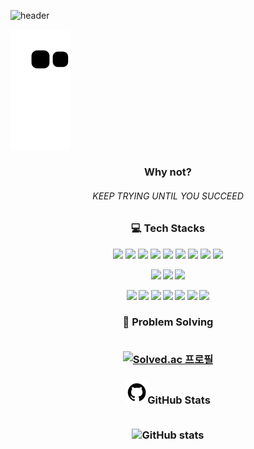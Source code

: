 ![header](https://capsule-render.vercel.app/api?type=shark&color=0:bab6b6,25:ede8e8,50:fafafa,75:ede8e8,100:bab6b6&height=150&section=header&text=Welcome%20to%20Chan's%20GitHub&&fontColor=3b6745&fontSize=45&animation=scaleIn)

![snake gif](https://github.com/chan-bam/chan-bam/blob/output/github-contribution-grid-snake.svg)

<h3 align=center>Why not?</h3>

<h6 align=center>KEEP TRYING UNTIL YOU SUCCEED</h6>



<h3 align=center>💻️ Tech Stacks</h3>

<p align="center">
    <img src="https://img.shields.io/badge/HTML5-E34F26?style=flat-square&logo=HTML5&logoColor=white" /></a>
    <img src="https://img.shields.io/badge/css3-2862E9?style=flat-square&logo=CSS3&logoColor=white" /></a>
    <img src="https://img.shields.io/badge/JavaScript-F7E018?style=flat-square&logo=javascript&logoColor=white" /></a>
    <img src="https://img.shields.io/badge/React-45CEF7?style=flat-square&logo=react&logoColor=white" /></a>
    <img src="https://img.shields.io/badge/Next.js-000000?style=flat-square&logo=Next.js&logoColor=white" /></a>
    <img src="https://img.shields.io/badge/Vue.js-00BB7C?style=flat-square&logo=Vue.js&logoColor=white" /></a>
    <img src="https://img.shields.io/badge/TypeScript-2D79C7?style=flat-square&logo=Typescript&logoColor=white" /></a>
    <img src="https://img.shields.io/badge/npm-C93739?style=flat-square&logo=npm&logoColor=white" /></a>
    <img src="https://img.shields.io/badge/BABEL-F1CC02?style=flat-square&logo=babel&logoColor=white" />
</p>


<p align="center">
    <img src="https://img.shields.io/badge/python-306794?style=flat-square&logo=python&logoColor=white" /><b />
    <img src="https://img.shields.io/badge/django-092D1F?style=flat-square&logo=django&logoColor=white" /><b />
    <img src="https://img.shields.io/badge/C-2B2151?style=flat-square&logo=c&logoColor=white" /><b />
</p>

<p align="center">
    <img src="https://img.shields.io/badge/GitHub-0F1012?style=flat-square&logo=github&logoColor=white" /></a>
    <img src="https://img.shields.io/badge/GitLab-34156E?style=flat-square&logo=gitlab&logoColor=white" /></a>
    <img src="https://img.shields.io/badge/Jira-006EE8?style=flat-square&logo=Jira&logoColor=white" /></a>
    <img src="https://img.shields.io/badge/Mattermost-196BD7?style=flat-square&logo=mattermost&logoColor=white" /></a>
    <img src="https://img.shields.io/badge/Notion-000000?style=flat-square&logo=notion&logoColor=white" /></a>
    <img src="https://img.shields.io/badge/Postman-FF6C37?style=flat-square&logo=postman&logoColor=white" /></a>
    <img src="https://img.shields.io/badge/ngrok-DD4814?style=flat-square&logo=ngrok&logoColor=white" />
</p>



<h3 align=center>🧮 Problem Solving<br /><br />

[![Solved.ac
프로필](http://mazassumnida.wtf/api/mini/generate_badge?boj=chanbam)](https://solved.ac/chanbam)

</h3>

<h3 align=center>
    <img src='readme/image-20220519221638691.png'/></a>GitHub Stats<br />
<br />

![GitHub stats](https://github-readme-stats.vercel.app/api?username=chan-bam&title_color=3b6745&show_icons=true&icon_color=3b6745&hide_border=true&border_radius=10&bg_color=ede8e8&hide_title=true)

</h3>

